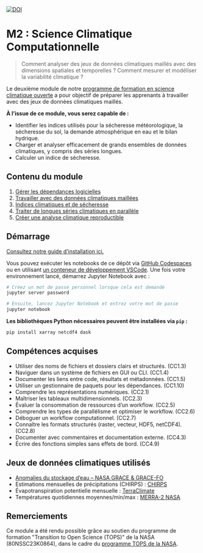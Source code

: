 [![DOI](https://zenodo.org/badge/938928059.svg)](https://doi.org/10.5281/zenodo.15270602)

# M2 : Science Climatique Computationnelle

> Comment analyser des jeux de données climatiques maillés avec des dimensions spatiales et temporelles ? Comment mesurer et modéliser la variabilité climatique ?

Le deuxième module de notre [programme de formation en science climatique ouverte](https://openclimatescience.github.io/curriculum) a pour objectif de préparer les apprenants à travailler avec des jeux de données climatiques maillés.

**À l’issue de ce module, vous serez capable de :**

- Identifier les indices utilisés pour la sécheresse météorologique, la sécheresse du sol, la demande atmosphérique en eau et le bilan hydrique.
- Charger et analyser efficacement de grands ensembles de données climatiques, y compris des séries longues.
- Calculer un indice de sécheresse.

## Contenu du module

1. [Gérer les dépendances logicielles](https://github.com/OpenClimateScience/M2-Computational-Climate-Science-FR/blob/main/notebooks/M2.1%20-%20Gestion%20des%20d%C3%A9pendances%20logicielles.ipynb)
2. [Travailler avec des données climatiques maillées]([https://github.com/OpenClimateScience/M2-Computational-Climate-Science/blob/main/notebooks/02_Working_with_Gridded_Climate_Data.ipynb](https://github.com/OpenClimateScience/M2-Computational-Climate-Science-FR/blob/main/notebooks/M2.2%20-%20Travailler%20avec%20des%20donn%C3%A9es%20climatiques%20grindt%C3%A9es.ipynb))  
3. [Indices climatiques et de sécheresse]([https://github.com/OpenClimateScience/M2-Computational-Climate-Science/blob/main/notebooks/03_Climate_and_Drought_Indices.ipynb](https://github.com/OpenClimateScience/M2-Computational-Climate-Science-FR/blob/main/notebooks/M2.3%20-%20Indices%20climatiques%20et%20de%20s%C3%A9cheresse.ipynb))  
4. [Traiter de longues séries climatiques en parallèle]([https://github.com/OpenClimateScience/M2-Computational-Climate-Science/blob/main/notebooks/04_Processing_Long_Climate_Data_Records.ipynb](https://github.com/OpenClimateScience/M2-Computational-Climate-Science-FR/blob/main/notebooks/M2.4%20-%20Traitement%20simultan%C3%A9%20des%20enregistrements%20de%20donn%C3%A9es%20climatiques%20de%20longue%20dur%C3%A9e.ipynb))  
5. [Créer une analyse climatique reproductible]([https://github.com/OpenClimateScience/M2-Computational-Climate-Science/blob/main/notebooks/05_Creating_a_Reproducible_Climate_Data_Analysis.ipynb](https://github.com/OpenClimateScience/M2-Computational-Climate-Science-FR/blob/main/notebooks/M2.5%20-%20Cr%C3%A9ation%20d'une%20analyse%20reproductible%20des%20donn%C3%A9es%20climatiques.ipynb))

## Démarrage

[Consultez notre guide d’installation ici.](https://github.com/OpenClimateScience/M1-Open-Climate-Data/blob/main/HOW_TO_INSTALL.md)

Vous pouvez exécuter les notebooks de ce dépôt via [GitHub Codespaces](https://docs.github.com/en/codespaces/overview) ou en utilisant [un conteneur de développement VSCode](https://code.visualstudio.com/docs/devcontainers/containers). Une fois votre environnement lancé, démarrez Jupyter Notebook avec :

```sh
# Créez un mot de passe personnel lorsque cela est demandé
jupyter server password

# Ensuite, lancez Jupyter Notebook et entrez votre mot de passe
jupyter notebook
```

**Les bibliothèques Python nécessaires peuvent être installées via `pip` :**

```sh
pip install xarray netcdf4 dask
```

## Compétences acquises

- Utiliser des noms de fichiers et dossiers clairs et structurés. (CC1.3)  
- Naviguer dans un système de fichiers en GUI ou CLI. (CC1.4)  
- Documenter les liens entre code, résultats et métadonnées. (CC1.5)  
- Utiliser un gestionnaire de paquets pour les dépendances. (CC1.10)  
- Comprendre les représentations numériques. (CC2.1)  
- Maîtriser les tableaux multidimensionnels. (CC2.3)  
- Évaluer la consommation de ressources d’un workflow. (CC2.5)  
- Comprendre les types de parallélisme et optimiser le workflow. (CC2.6)  
- Déboguer un workflow computationnel. (CC2.7)  
- Connaître les formats structurés (raster, vecteur, HDF5, netCDF4). (CC2.8)  
- Documenter avec commentaires et documentation externe. (CC4.3)  
- Écrire des fonctions simples sans effets de bord. (CC4.9)

## Jeux de données climatiques utilisés

- [Anomalies du stockage d’eau – NASA GRACE & GRACE-FO](https://podaac.jpl.nasa.gov/dataset/TELLUS_GRAC-GRFO_MASCON_CRI_GRID_RL06.1_V3)  
- Estimations mensuelles de précipitations (CHIRPS) : [CHIRPS](https://www.chc.ucsb.edu/data/chirps)  
- Évapotranspiration potentielle mensuelle : [TerraClimate](https://climatedataguide.ucar.edu/climate-data/terraclimate-global-high-resolution-gridded-temperature-precipitation-and-other-water)  
- Températures quotidiennes moyennes/min/max : [MERRA-2 NASA](https://gmao.gsfc.nasa.gov/reanalysis/MERRA-2/)

## Remerciements

Ce module a été rendu possible grâce au soutien du programme de formation "Transition to Open Science (TOPS)" de la NASA (80NSSC23K0864), dans le cadre du [programme TOPS de la NASA](https://nasa.github.io/Transform-to-Open-Science/).
